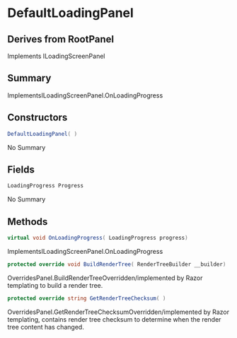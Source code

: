 # DefaultLoadingPanel

## Derives from RootPanel
Implements ILoadingScreenPanel

## Summary

ImplementsILoadingScreenPanel.OnLoadingProgress
## Constructors

```c#
DefaultLoadingPanel( ) 
```
No Summary
## Fields

```c#
LoadingProgress Progress
```
No Summary
## Methods

```c#
virtual void OnLoadingProgress( LoadingProgress progress) 
```
ImplementsILoadingScreenPanel.OnLoadingProgress
```c#
protected override void BuildRenderTree( RenderTreeBuilder __builder) 
```
OverridesPanel.BuildRenderTreeOverridden/implemented by Razor templating to build a render tree.
```c#
protected override string GetRenderTreeChecksum( ) 
```
OverridesPanel.GetRenderTreeChecksumOverridden/implemented by Razor templating, contains render tree checksum to determine when the render tree content has changed.
